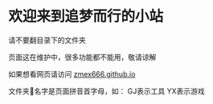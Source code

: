 # 欢迎来到追梦而行的小站

请不要翻目录下的文件夹

页面这在维护中，很多功能都不能用，敬请谅解

如果想看网页请访问 [zmex666.github.io](zmex666.github.io "点击访问")

文件夹📁名字是页面拼音首字母，如：
GJ表示工具
YX表示游戏

